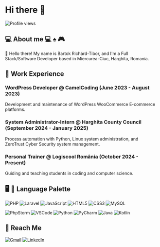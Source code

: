 # Hi there 👋

![Profile views](https://komarev.com/ghpvc/?username=BartokRichard&color=brightgreen&label=Profile+views)

## 💻 About me 💻 ♠️ 🎮 

👋 Hello there! My name is Bartok Richárd-Tibor, and I'm a Full Stack/Software Developer based in Miercurea-Ciuc, Harghita, Romania.

## 💼 Work Experience

### WordPress Developer @ CamelCoding (June 2023 - August 2023)
Development and maintenance of WordPress WooCommerce E-commerce platforms.

### System Administrator-Intern @ Harghita County Council (September 2024 - January 2025)
Process automation with Python, Linux system administration, and ZeroTrust Cyber Security system management.

### Personal Trainer @ Logiscool România (October 2024 - Present)
Guiding and teaching students in coding and computer science.

## 🖥️ 🎨 Language Palette

![PHP](https://img.shields.io/badge/-PHP-777BB4?style=flat&logo=php&logoColor=white)
![Laravel](https://img.shields.io/badge/-Laravel-FF2D20?style=flat&logo=laravel&logoColor=white)
![JavaScript](https://img.shields.io/badge/-JavaScript-F7DF1E?style=flat&logo=javascript&logoColor=black)
![HTML5](https://img.shields.io/badge/-HTML5-E34F26?style=flat&logo=html5&logoColor=white)
![CSS3](https://img.shields.io/badge/-CSS3-1572B6?style=flat&logo=css3&logoColor=white)
![MySQL](https://img.shields.io/badge/-MySQL-4479A1?style=flat&logo=mysql&logoColor=white)

![PhpStorm](https://img.shields.io/badge/-PhpStorm-000000?style=flat&logo=phpstorm&logoColor=white)
![VSCode](https://img.shields.io/badge/-VSCode-007ACC?style=flat&logo=visual-studio-code&logoColor=white)
![Python](https://img.shields.io/badge/-Python-3776AB?style=flat&logo=python&logoColor=white)
![PyCharm](https://img.shields.io/badge/-PyCharm-000000?style=flat&logo=pycharm&logoColor=white)
![Java](https://img.shields.io/badge/-Java-007396?style=flat&logo=java&logoColor=white)
![Kotlin](https://img.shields.io/badge/-Kotlin-0095D5?style=flat&logo=kotlin&logoColor=white)
##  💬 Reach Me

[![Gmail](https://img.shields.io/badge/-Gmail-EA4335?style=flat&logo=gmail&logoColor=white)](mailto:richardbartok2002@gmail.com)
[![LinkedIn](https://img.shields.io/badge/-LinkedIn-0A66C2?style=flat&logo=linkedin&logoColor=white)](https://[www.linkedin.com/in/your-profile/](https://www.linkedin.com/in/richárd-bartok-418720288/))
